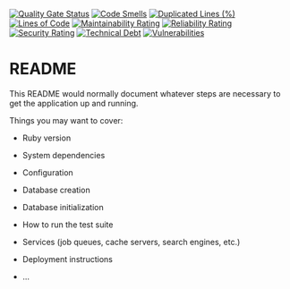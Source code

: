 [![Quality Gate Status](https://sonarcloud.io/api/project_badges/measure?project=aworldx_url_shortener&metric=alert_status)](https://sonarcloud.io/dashboard?id=aworldx_url_shortener)
[![Code Smells](https://sonarcloud.io/api/project_badges/measure?project=aworldx_url_shortener&metric=code_smells)](https://sonarcloud.io/dashboard?id=aworldx_url_shortener)
[![Duplicated Lines (%)](https://sonarcloud.io/api/project_badges/measure?project=aworldx_url_shortener&metric=duplicated_lines_density)](https://sonarcloud.io/dashboard?id=aworldx_url_shortener)
[![Lines of Code](https://sonarcloud.io/api/project_badges/measure?project=aworldx_url_shortener&metric=ncloc)](https://sonarcloud.io/dashboard?id=aworldx_url_shortener)
[![Maintainability Rating](https://sonarcloud.io/api/project_badges/measure?project=aworldx_url_shortener&metric=sqale_rating)](https://sonarcloud.io/dashboard?id=aworldx_url_shortener)
[![Reliability Rating](https://sonarcloud.io/api/project_badges/measure?project=aworldx_url_shortener&metric=reliability_rating)](https://sonarcloud.io/dashboard?id=aworldx_url_shortener)
[![Security Rating](https://sonarcloud.io/api/project_badges/measure?project=aworldx_url_shortener&metric=security_rating)](https://sonarcloud.io/dashboard?id=aworldx_url_shortener)
[![Technical Debt](https://sonarcloud.io/api/project_badges/measure?project=aworldx_url_shortener&metric=sqale_index)](https://sonarcloud.io/dashboard?id=aworldx_url_shortener)
[![Vulnerabilities](https://sonarcloud.io/api/project_badges/measure?project=aworldx_url_shortener&metric=vulnerabilities)](https://sonarcloud.io/dashboard?id=aworldx_url_shortener)
# README

This README would normally document whatever steps are necessary to get the
application up and running.

Things you may want to cover:

* Ruby version

* System dependencies

* Configuration

* Database creation

* Database initialization

* How to run the test suite

* Services (job queues, cache servers, search engines, etc.)

* Deployment instructions

* ...
